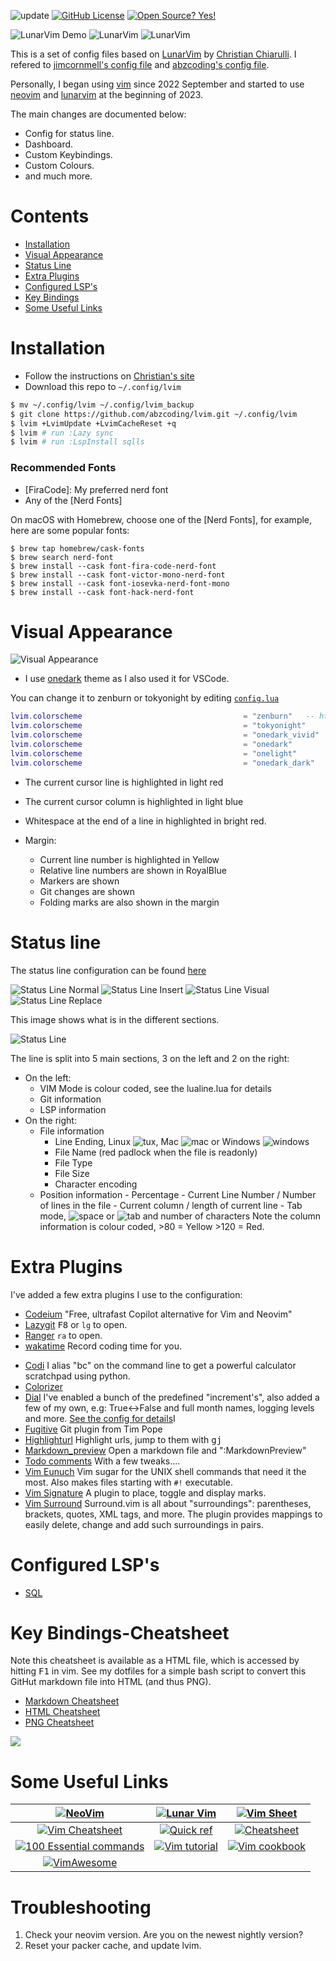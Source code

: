 <!-- Shields -->
<!-- {{{1 -->

![update](https://img.shields.io/badge/status-updating-brightgreen.svg)
[![GitHub License](https://img.shields.io/github/license/hydraallen/lvim)](https://github.com/Hydraallenl/lvim/blob/master/LICENSE)
[![Open Source? Yes!](https://badgen.net/badge/Open%20Source%20%3F/Yes%21/blue?icon=github)](https://github.com/Hydraallen/lvim)

<!-- }}}1 -->

<!-- Main Image -->
<!-- {{{1 -->
![LunarVim Demo](./media/lunarvim_logo_dark.png)
![LunarVim](./media/demo_screen_1.jpeg)
![LunarVim](./media/demo_screen_2.jpeg)

<!-- }}}1 -->

<!-- Introduction -->
<!-- {{{1 -->

This is a set of config files based on [LunarVim](https://github.com/ChristianChiarulli/LunarVim) by [Christian Chiarulli](https://twitter.com/intent/follow?screen_name=chrisatmachine). I refered to [jimcornmell's config file](https://github.com/jimcornmell/lvim) and [abzcoding's config file](https://github.com/abzcoding/lvim).

Personally, I began using [vim](https://www.vim.org/) since 2022 September and started to use [neovim](https://neovim.io/) and [lunarvim](https://www.lunarvim.org/) at the beginning of 2023.


The main changes are documented below:

- Config for status line.
- Dashboard.
- Custom Keybindings.
- Custom Colours.
- and much more.


<!-- }}}1 -->

# Contents

<!-- {{{1 -->

- [Installation](#installation)
- [Visual Appearance](#visual-appearance)
- [Status Line](#status-line)
- [Extra Plugins](#extra-plugins)
- [Configured LSP's](#configures-lsp's)
- [Key Bindings](#key-bindings-cheatsheet)
- [Some Useful Links](#some-useful-links)

<!-- }}}1 -->

# Installation

<!-- {{{1 -->

- Follow the instructions on [Christian's site](https://github.com/ChristianChiarulli/LunarVim)
- Download this repo to `~/.config/lvim`

```bash
$ mv ~/.config/lvim ~/.config/lvim_backup
$ git clone https://github.com/abzcoding/lvim.git ~/.config/lvim
$ lvim +LvimUpdate +LvimCacheReset +q
$ lvim # run :Lazy sync
$ lvim # run :LspInstall sqlls
```

### Recommended Fonts

- [FiraCode]: My preferred nerd font
- Any of the [Nerd Fonts]

On macOS with Homebrew, choose one of the [Nerd Fonts],
for example, here are some popular fonts:

```shell
$ brew tap homebrew/cask-fonts
$ brew search nerd-font
$ brew install --cask font-fira-code-nerd-font
$ brew install --cask font-victor-mono-nerd-font
$ brew install --cask font-iosevka-nerd-font-mono
$ brew install --cask font-hack-nerd-font
```

<!-- }}}1 -->

# Visual Appearance

<!-- {{{1 -->

![Visual Appearance](./media/visual_appearance.png)

- I use [onedark](https://github.com/olimorris/onedarkpro.nvim) theme as I also used it for VSCode.

You can change it to zenburn or tokyonight by editing [`config.lua`](https://github.com/Hydraallen/lvim/blob/main/config.lua)

```lua
lvim.colorscheme                                  	= "zenburn"   -- https://github.com/jnurmine/Zenburn
lvim.colorscheme                                  	= "tokyonight"
lvim.colorscheme                                    = "onedark_vivid"   -- https://github.com/olimorris/onedarkpro.nvim
lvim.colorscheme                                    = "onedark"
lvim.colorscheme                                    = "onelight"
lvim.colorscheme                                    = "onedark_dark"
```

- The current cursor line is highlighted in light red
- The current cursor column is highlighted in light blue
- Whitespace at the end of a line in highlighted in bright red.
- Margin:
  - Current line number is highlighted in Yellow
  - Relative line numbers are shown in RoyalBlue
  - Markers are shown
  - Git changes are shown
  - Folding marks are also shown in the margin

  <!-- }}}1 -->

# Status line

<!-- {{{1 -->

The status line configuration can be found [here](https://github.com/Hydraallen/lvim/blob/main/lua/user/lualine.lua)

![Status Line Normal](./media/status_line_normal.png)
![Status Line Insert](./media/status_line_insert.png)
![Status Line Visual](./media/status_line_visual.png)
![Status Line Replace](./media/status_line_replace.png)

This image shows what is in the different sections.

![Status Line](./media/status_line.png)

The line is split into 5 main sections, 3 on the left and 2 on the right:

- On the left:
  - VIM Mode is colour coded, see the lualine.lua for details
  - Git information
  - LSP information
- On the right:
  - File information
    - Line Ending, Linux ![tux](./media/tux.png), Mac ![mac](./media/mac.png) or Windows ![windows](./media/win.png)
    - File Name (red padlock when the file is readonly)
    - File Type
    - File Size
    - Character encoding
  - Position information - Percentage - Current Line Number / Number of lines in the file - Current column / length of current line - Tab mode, ![space](./media/space.png) or ![tab](./media/tab.png) and number of characters
  Note the column information is colour coded, >80 = Yellow >120 = Red.
  <!-- }}}1 -->

# Extra Plugins

<!-- {{{1 -->

I've added a few extra plugins I use to the configuration:

+ [Codeium](https://github.com/Exafunction/codeium.vim) "Free, ultrafast Copilot alternative for Vim and Neovim"
+ [Lazygit](https://github.com/kdheepak/lazygit.nvim) <kbd>F8</kbd> or `lg` to open.
+ [Ranger](https://github.com/kevinhwang91/rnvimr) `ra` to open.
+ [wakatime](https://wakatime.com/plugins) Record coding time for you.

- [Codi](https://github.com/metakirby5/codi.vim) I alias "bc" on the command line to get a powerful calculator scratchpad using python.
- [Colorizer](https://github.com/norcalli/nvim-colorizer.lua)
- [Dial](https://github.com/monaqa/dial.nvim) I've enabled a bunch of the predefined "increment's", also added a few of my own, e.g: True<->False and full month names, logging levels and more.  [See the config for details](lua/user/dial.lua)I
- [Fugitive](https://github.com/tpope/vim-fugitive) Git plugin from Tim Pope
- [Highlighturl](https://github.com/itchyny/vim-highlighturl) Highlight urls, jump to them with <kbd>g</kbd><kbd>j</kbd>
- [Markdown_preview](https://github.com/iamcco/markdown-preview.nvim) Open a markdown file and ":MarkdownPreview"
- [Todo comments](https://github.com/folke/todo-comments.nvim) With a few tweaks....
- [Vim Eunuch](https://github.com/tpope/vim-eunuch) Vim sugar for the UNIX shell commands that need it the most.  Also makes files starting with `#!` executable.
- [Vim Signature](https://github.com/kshenoy/vim-signature) A plugin to place, toggle and display marks.
- [Vim Surround](https://github.com/tpope/vim-surround) Surround.vim is all about "surroundings": parentheses, brackets, quotes, XML tags, and more. The plugin provides mappings to easily delete, change and add such surroundings in pairs.

<!-- }}}1 -->

# Configured LSP's

<!-- {{{1 -->

- [SQL](https://github.com/nanotee/sqls.nvim)

<!-- }}}1 -->

# Key Bindings-Cheatsheet

<!-- {{{1 -->

Note this cheatsheet is available as a HTML file, which is accessed by hitting <kbd>F1</kbd> in vim.
See my dotfiles for a simple bash script to convert this GitHut markdown file into HTML (and thus PNG).

- [Markdown Cheatsheet](cheatsheet.md)
- [HTML Cheatsheet](cheatsheet.html)
- [PNG Cheatsheet](./media/cheatsheet.png)

![](./media/cheatsheet.png)

<!-- }}}1 -->

# Some Useful Links

<!-- {{{1 -->

|                             [![NeoVim](https://img.shields.io/badge/NeoVim-website-red)](https://neovim.io)                             | [![Lunar Vim](https://img.shields.io/badge/Lunar%20Vim-website-red)](https://github.com/ChristianChiarulli/LunarVim) |             [![Vim Sheet](https://img.shields.io/badge/Vim%20Sheet-website-red)](http://vimsheet.com)             |
| :-------------------------------------------------------------------------------------------------------------------------------------: | :------------------------------------------------------------------------------------------------------------------: | :---------------------------------------------------------------------------------------------------------------: |
|           [![Vim Cheatsheet](https://img.shields.io/badge/Vim%20CheatSheet.wtf-website-red)](https://www.cheatsheet.wtf/vim/)           |  [![Quick ref](https://img.shields.io/badge/Quick%20Ref-website-red)](http://tnerual.eriogerg.free.fr/vimqrc.html)   |  [![Cheatsheet](https://img.shields.io/badge/Cheatsheet-website-red)](https://paulgorman.org/technical/vim.html)  |
| [![100 Essential commands](https://img.shields.io/badge/100%20Essential%20Commands-website-red)](https://catswhocode.com/vim-commands/) |         [![Vim tutorial](https://img.shields.io/badge/Vim%20Tutorial-website-red)](https://www.openvim.com/)         | [![Vim cookbook](https://img.shields.io/badge/Vim%20Cookbook-website-red)](http://www.oualline.com/vim-cook.html) |
|                      [![VimAwesome](https://img.shields.io/badge/VimAwesome-website-red)](https://vimawesome.com)                       |                                                        &nbsp;                                                        |                                                      &nbsp;                                                       |

<!-- }}}1 -->



# Troubleshooting

1. Check your neovim version. Are you on the newest nightly version?
2. Reset your packer cache, and update lvim.
